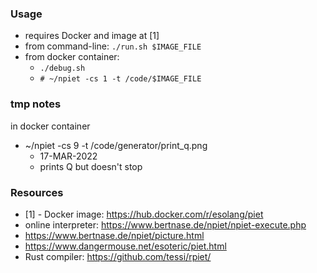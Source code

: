 
### Usage

* requires Docker and image at [1]
* from command-line: `./run.sh $IMAGE_FILE`
* from docker container:
    - `./debug.sh`
    - `# ~/npiet -cs 1 -t /code/$IMAGE_FILE`

### tmp notes 

in docker container
- ~/npiet -cs 9 -t /code/generator/print_q.png
    - 17-MAR-2022
    - prints Q but doesn't stop

### Resources

* [1] - Docker image: https://hub.docker.com/r/esolang/piet
* online interpreter: https://www.bertnase.de/npiet/npiet-execute.php
* https://www.bertnase.de/npiet/picture.html
* https://www.dangermouse.net/esoteric/piet.html
* Rust compiler: https://github.com/tessi/rpiet/ 

